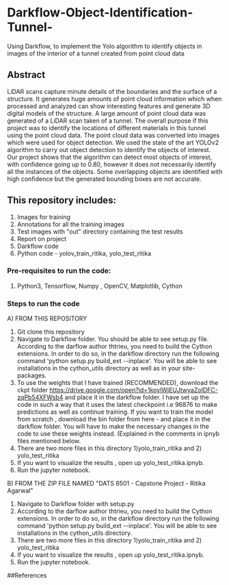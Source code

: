 # Darkflow-Object-Identification-Tunnel-
Using Darkflow, to implement the Yolo algorithm to identify objects in images of the interior of a tunnel created from point cloud data

## Abstract
LiDAR scans capture minute details of the boundaries and the surface of a structure. It generates huge amounts of point cloud information which when processed and analyzed can show interesting features and generate 3D digital models of the structure. A large amount of point cloud data was generated of a LiDAR scan taken of a tunnel.
The overall purpose if this project was to identify the locations of different materials in this tunnel using the point cloud data. The point cloud data was converted into images which were used for object detection. We used the state of the art YOLOv2 algorithm to carry out object detection to identify the objects of interest. Our project shows that the algorithm can detect most objects of interest, with confidence going up to 0.80, however it does not necessarily identify all the instances of the objects. Some overlapping objects are identified with high confidence but the generated bounding boxes are not accurate.

## This repository includes:
1. Images for training
2. Annotations for all the training images
3. Test images with "out" directory containing the test results
4. Report on project
5. Darkflow code 
6. Python code - yolov_train_ritika, yolo_test_ritika                                       

### Pre-requisites to run the code:
1. Python3, Tensorflow, Numpy , OpenCV, Matplotlib, Cython

### Steps to run the code
A) FROM THIS REPOSITORY
1. Git clone this repository
2. Navigate to Darkflow folder. You should be able to see setup.py file.
   According to the darflow author thtrieu, you need to  build the Cython extensions. In order to do so, in the darkflow directory run      the    following command 'python setup.py build_ext --inplace'. You will be able to see installations in the cython_utils directory      as well as    in your site-packages.
3. To use the weights that I have trained (RECOMMENDED), download the ckpt folder https://drive.google.com/open?id=1koylWjEUJtwyaZoIDFC-zqPb54XFWsb4  and place it in the darkflow folder. I have set up the code in such a way that it uses the latest checkpoint i.e 96876        to make predictions as well as continue training.  If you want to train the model from scratch , download the bin folder from here -    and place it in the darkflow folder. You will have to make the necessary changes in the code to use these weights instead. (Explained    in the comments in ipnyb files mentioned below.
2. There are two more files in this directory 1)yolo_train_ritika and 2) yolo_test_ritika
3. If you want to visualize the results , open up yolo_test_ritika.ipnyb.  
4. Run the jupyter notebook.

B) FROM THE ZIP FILE NAMED "DATS 6501 - Capstone Project - Ritika Agarwal"
1. Navigate to Darkflow folder with setup.py
2. According to the darflow author thtrieu, you need to  build the Cython extensions. In order to do so, in the darkflow directory run      the    following command 'python setup.py build_ext --inplace'. You will be able to see installations in the cython_utils directory.
3. There are two more files in this directory 1)yolo_train_ritika and 2) yolo_test_ritika
4. If you want to visualize the results , open up yolo_test_ritika.ipnyb.  
5. Run the jupyter notebook.
 
 ##References
 
 

